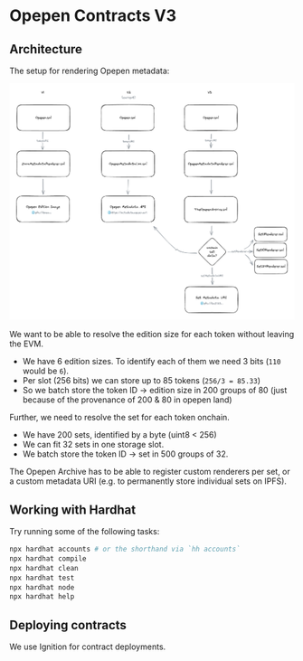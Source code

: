 # Opepen Contracts V3

## Architecture

The setup for rendering Opepen metadata:

![Opepen Architecture](./opepen-archive-architecture.excalidraw.png)

We want to be able to resolve the edition size for each token without leaving the EVM.

- We have 6 edition sizes. To identify each of them we need 3 bits (`110` would be `6`).
- Per slot (256 bits) we can store up to 85 tokens (`256/3 = 85.33`)
- So we batch store the token ID -> edition size in 200 groups of 80 (just because of the provenance of 200 & 80 in opepen land)

Further, we need to resolve the set for each token onchain.

- We have 200 sets, identified by a byte (uint8 < 256)
- We can fit 32 sets in one storage slot.
- We batch store the token ID -> set in 500 groups of 32.

The Opepen Archive has to be able to register custom renderers per set, or a custom metadata URI (e.g. to permanently store individual sets on IPFS).

## Working with Hardhat

Try running some of the following tasks:

```bash
npx hardhat accounts # or the shorthand via `hh accounts`
npx hardhat compile
npx hardhat clean
npx hardhat test
npx hardhat node
npx hardhat help
```

## Deploying contracts

We use Ignition for contract deployments.

